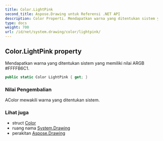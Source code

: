 ```yaml
---
title: Color.LightPink
second_title: Aspose.Drawing untuk Referensi .NET API
description: Color Properti. Mendapatkan warna yang ditentukan sistem yang memiliki nilai ARGB FFFFB6C1.
type: docs
weight: 700
url: /id/net/system.drawing/color/lightpink/
---
```

## Color.LightPink property

Mendapatkan warna yang ditentukan sistem yang memiliki nilai ARGB #FFFFB6C1.

```csharp
public static Color LightPink { get; }
```

### Nilai Pengembalian

AColor mewakili warna yang ditentukan sistem.

### Lihat juga

* struct [Color](../)
* ruang nama [System.Drawing](../../color/)
* perakitan [Aspose.Drawing](../../../)



